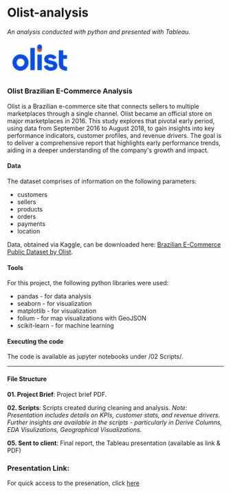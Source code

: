 # Olist-analysis
*An analysis conducted with python and presented with Tableau.*

<img src="./Olist_logo.png" alt="Olist logo" width="150"/>

### Olist Brazilian E-Commerce Analysis

Olist is a Brazilian e-commerce site that connects sellers to multiple marketplaces through a single channel. Olist became an official store on major marketplaces in 2016. This study explores that pivotal early period, using data from September 2016 to August 2018, to gain insights into key performance indicators, customer profiles, and revenue drivers. The goal is to deliver a comprehensive report that highlights early performance trends, aiding in a deeper understanding of the company's growth and impact.

#### Data
The dataset comprises of information on the following parameters:
- customers
- sellers
- products
- orders
- payments
- location
  
Data, obtained via Kaggle, can be downloaded here: [Brazilian E-Commerce Public Dataset by Olist](https://www.kaggle.com/datasets/olistbr/brazilian-ecommerce?select=olist_order_items_dataset.csv).

#### Tools
For this project, the following python libraries were used:
- pandas - for data analysis
- seaborn - for visualization
- matplotlib - for visualization
- folium - for map visualizations with GeoJSON
- scikit-learn - for machine learning

#### Executing the code
The code is available as jupyter notebooks under /02 Scripts/.

 ---

#### File Structure

**01. Project Brief**: Project brief PDF. 

**02. Scripts**: Scripts created during cleaning and analysis. 
*Note: Presentation includes details on KPIs, customer stats, and revenue drivers. Further insights are available in the scripts - particularly in Derive Columns, EDA Visulizations, Geographical Visualizations.* 
    
**05. Sent to client**: Final report, the Tableau presentation (available as link & PDF)

### Presentation Link: 
For quick access to the presenation, click [here](https://public.tableau.com/app/profile/sarah.bannon/viz/OlistProject_17416222663780/OlistAnalysis?publish=yes)
